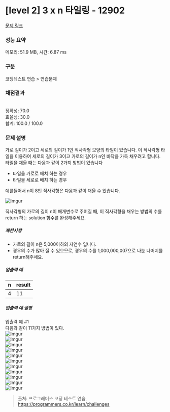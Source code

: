 # [level 2] 3 x n 타일링 - 12902 

[문제 링크](https://school.programmers.co.kr/learn/courses/30/lessons/12902) 

### 성능 요약

메모리: 51.9 MB, 시간: 6.87 ms

### 구분

코딩테스트 연습 > 연습문제

### 채점결과

<br/>정확성: 70.0<br/>효율성: 30.0<br/>합계: 100.0 / 100.0

### 문제 설명

<p>가로 길이가 2이고 세로의 길이가 1인 직사각형 모양의 타일이 있습니다. 이 직사각형 타일을 이용하여 세로의 길이가 3이고 가로의 길이가 n인 바닥을 가득 채우려고 합니다. 타일을 채울 때는 다음과 같이 2가지 방법이 있습니다</p>

<ul>
<li>타일을 가로로 배치 하는 경우</li>
<li>타일을 세로로 배치 하는 경우</li>
</ul>

<p>예를들어서 n이 8인 직사각형은 다음과 같이 채울 수 있습니다.</p>

<p><img src="https://i.imgur.com/zBW7peI.png" title="" alt="Imgur"></p>

<p>직사각형의 가로의 길이 n이 매개변수로 주어질 때, 이 직사각형을 채우는 방법의 수를 return 하는 solution 함수를 완성해주세요.</p>

<h5>제한사항</h5>

<ul>
<li>가로의 길이 n은 5,000이하의 자연수 입니다.</li>
<li>경우의 수가 많아 질 수 있으므로, 경우의 수를 1,000,000,007으로 나눈 나머지를 return해주세요.</li>
</ul>

<h5>입출력 예</h5>
<table class="table">
        <thead><tr>
<th>n</th>
<th>result</th>
</tr>
</thead>
        <tbody><tr>
<td>4</td>
<td>11</td>
</tr>
</tbody>
      </table>
<h5>입출력 예 설명</h5>

<p>입출력 예 #1<br>
다음과 같이 11가지 방법이 있다.<br>
<img src="https://i.imgur.com/nnoT9kL.png" title="" alt="Imgur"><br>
<img src="https://i.imgur.com/QTZFrTH.png" title="" alt="Imgur"><br>
<img src="https://i.imgur.com/YE1JfJn.png" title="" alt="Imgur"><br>
<img src="https://i.imgur.com/QhYvRTr.png" title="" alt="Imgur"><br>
<img src="https://i.imgur.com/NKgKTIR.png" title="" alt="Imgur"><br>
<img src="https://i.imgur.com/3uobFxe.png" title="" alt="Imgur"><br>
<img src="https://i.imgur.com/sEK9oor.png" title="" alt="Imgur"><br>
<img src="https://i.imgur.com/u6dpiep.png" title="" alt="Imgur"><br>
<img src="https://i.imgur.com/re3C19N.png" title="" alt="Imgur"><br>
<img src="https://i.imgur.com/GerdAJB.png" title="" alt="Imgur"><br>
<img src="https://i.imgur.com/ITcbWj0.png" title="" alt="Imgur"></p>


> 출처: 프로그래머스 코딩 테스트 연습, https://programmers.co.kr/learn/challenges